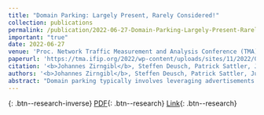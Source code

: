 ```yaml
---
title: "Domain Parking: Largely Present, Rarely Considered!"
collection: publications
permalink: /publication/2022-06-27-Domain-Parking-Largely-Present-Rarely-Considered
important: "true"
date: 2022-06-27
venue: 'Proc. Network Traffic Measurement and Analysis Conference (TMA)'
paperurl: 'https://tma.ifip.org/2022/wp-content/uploads/sites/11/2022/06/tma2022-paper26.pdf'
citation: '<b>Johannes Zirngibl</b>, Steffen Deusch, Patrick Sattler, Juliane Aulbach, Georg Carle, Mattijs Jonker, &quot;Domain Parking: Largely Present, Rarely Considered!.&quot; Proc. Network Traffic Measurement and Analysis Conference (TMA), 2022.'
authors: '<b>Johannes Zirngibl</b>, Steffen Deusch, Patrick Sattler, Juliane Aulbach, Georg Carle, Mattijs Jonker'
abstract: "Domain parking typically involves leveraging advertisements to generate revenue on otherwise inactive domain names. Their content is rarely of real value to users and tends to be highly similar across parked domains. They have commonalities beyond content alone: parked domains can share hosting and DNS infrastructure. Parking rarely receives special treatment in existing studies (e.g., content analyses or infrastructure concentration studies). While the presence and possible bias introduced by parked pages is sometimes acknowledged in studies, the studies still treat parked domains as any other, either because differentiation is infeasible, or because doing so is considered out-of-scope. We argue that the impact of parked domains on analyses regarding the current state and future development of the Internet should not be overlooked. In this paper, we motivate this argument through quantification, and take steps towards helping other researchers identify parked domains. We systematically collect a list of 82 parking services and develop DNS-based indicators to help identify parked domains. We next quantify the presence of parked domains, using large-scale DNS data containing hundreds of millions of registered domain names, representative for a significant part of the global DNS namespace. Overall, we pinpoint 60 M parked domains, which is a significant percentage of all names under consideration (23 %) and identify up to 4 % of domains from top lists to be parked. These findings demonstrate that the effect of parked pages is potentially pronounced. We also break down into the various parking services and DNS zones. This helps us demonstrate and further discuss the effect that domain parking can have on research and Internet consolidation."
---
```

[<i class="ai ai-google-scholar"></i>](https://scholar.google.com/scholar?q=Domain+Parking:+Largely+Present,+Rarely+Considered!){: .btn--research-inverse} [PDF](/files/zirngibl2022prevalenceofparking.pdf){: .btn--research} [Link](https://tma.ifip.org/2022/wp-content/uploads/sites/11/2022/06/tma2022-paper26.pdf){: .btn--research}